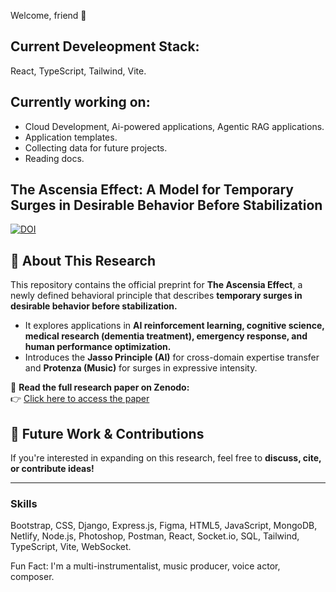 Welcome, friend 👋  

## Current Develeopment Stack: 
React, TypeScript, Tailwind, Vite.



## Currently working on: 
- Cloud Development, Ai-powered applications, Agentic RAG applications.
- Application templates.
- Collecting data for future projects.
- Reading docs.

## The Ascensia Effect: A Model for Temporary Surges in Desirable Behavior Before Stabilization  
[![DOI](https://zenodo.org/badge/DOI/10.5281/zenodo.14920556.svg)](https://doi.org/10.5281/zenodo.14920556)


## 📖 About This Research  
This repository contains the official preprint for **The Ascensia Effect**, a newly defined behavioral principle that describes **temporary surges in desirable behavior before stabilization.**  
- It explores applications in **AI reinforcement learning, cognitive science, medical research (dementia treatment), emergency response, and human performance optimization.**  
- Introduces the **Jasso Principle (AI)** for cross-domain expertise transfer and **Protenza (Music)** for surges in expressive intensity.  

🔗 **Read the full research paper on Zenodo:**  
👉 [Click here to access the paper](https://doi.org/YOUR-DOI-HERE)  

## 🚀 Future Work & Contributions  
If you're interested in expanding on this research, feel free to **discuss, cite, or contribute ideas!**  

---


### Skills  
Bootstrap,
CSS,
Django,
Express.js,
Figma,
HTML5,
JavaScript,
MongoDB,
Netlify,
Node.js,
Photoshop,
Postman,
React,
Socket.io,
SQL,
Tailwind,
TypeScript,
Vite,
WebSocket.


Fun Fact: I'm a multi-instrumentalist, music producer, voice actor, composer.




<!--
**davidxv15/davidxv15** is a ✨ _special_ ✨ repository because its `README.md` (this file) appears on your GitHub profile.

Here are some ideas to get you started:

- 🔭 I’m currently working on a React Applications.
- 🌱 I’m currently learning React.
- 👯 I’m looking to collaborate on music based Apps.
- 🤔 I’m looking for help with ...
- 💬 Ask me about ...
- 📫 How to reach me: ...
- 😄 Pronouns: ...
- ⚡ Fun fact: ...
-->
